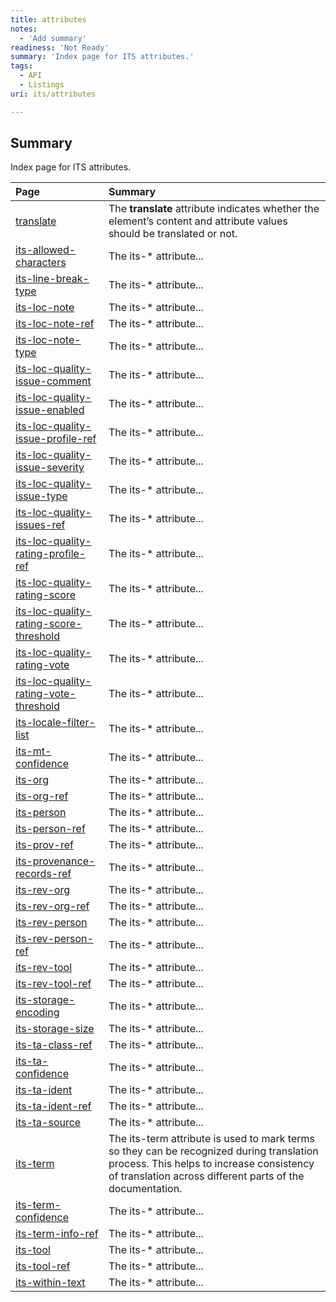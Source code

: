 ```yaml
---
title: attributes
notes:
  - 'Add summary'
readiness: 'Not Ready'
summary: 'Index page for ITS attributes.'
tags:
  - API
  - Listings
uri: its/attributes

---
```

## Summary

Index page for ITS attributes.

|Page|Summary|
|:---|:------|
|[translate](/html/attributes/translate)|The **translate** attribute indicates whether the element’s content and attribute values should be translated or not.|
|[its-allowed-characters](/its/attributes/its-allowed-characters)|The its-\* attribute...|
|[its-line-break-type](/its/attributes/its-line-break-type)|The its-\* attribute...|
|[its-loc-note](/its/attributes/its-loc-note)|The its-\* attribute...|
|[its-loc-note-ref](/its/attributes/its-loc-note-ref)|The its-\* attribute...|
|[its-loc-note-type](/its/attributes/its-loc-note-type)|The its-\* attribute...|
|[its-loc-quality-issue-comment](/its/attributes/its-loc-quality-issue-comment)|The its-\* attribute...|
|[its-loc-quality-issue-enabled](/its/attributes/its-loc-quality-issue-enabled)|The its-\* attribute...|
|[its-loc-quality-issue-profile-ref](/its/attributes/its-loc-quality-issue-profile-ref)|The its-\* attribute...|
|[its-loc-quality-issue-severity](/its/attributes/its-loc-quality-issue-severity)|The its-\* attribute...|
|[its-loc-quality-issue-type](/its/attributes/its-loc-quality-issue-type)|The its-\* attribute...|
|[its-loc-quality-issues-ref](/its/attributes/its-loc-quality-issues-ref)|The its-\* attribute...|
|[its-loc-quality-rating-profile-ref](/its/attributes/its-loc-quality-rating-profile-ref)|The its-\* attribute...|
|[its-loc-quality-rating-score](/its/attributes/its-loc-quality-rating-score)|The its-\* attribute...|
|[its-loc-quality-rating-score-threshold](/its/attributes/its-loc-quality-rating-score-threshold)|The its-\* attribute...|
|[its-loc-quality-rating-vote](/its/attributes/its-loc-quality-rating-vote)|The its-\* attribute...|
|[its-loc-quality-rating-vote-threshold](/its/attributes/its-loc-quality-rating-vote-threshold)|The its-\* attribute...|
|[its-locale-filter-list](/its/attributes/its-locale-filter-list)|The its-\* attribute...|
|[its-mt-confidence](/its/attributes/its-mt-confidence)|The its-\* attribute...|
|[its-org](/its/attributes/its-org)|The its-\* attribute...|
|[its-org-ref](/its/attributes/its-org-ref)|The its-\* attribute...|
|[its-person](/its/attributes/its-person)|The its-\* attribute...|
|[its-person-ref](/its/attributes/its-person-ref)|The its-\* attribute...|
|[its-prov-ref](/its/attributes/its-prov-ref)|The its-\* attribute...|
|[its-provenance-records-ref](/its/attributes/its-provenance-records-ref)|The its-\* attribute...|
|[its-rev-org](/its/attributes/its-rev-org)|The its-\* attribute...|
|[its-rev-org-ref](/its/attributes/its-rev-org-ref)|The its-\* attribute...|
|[its-rev-person](/its/attributes/its-rev-person)|The its-\* attribute...|
|[its-rev-person-ref](/its/attributes/its-rev-person-ref)|The its-\* attribute...|
|[its-rev-tool](/its/attributes/its-rev-tool)|The its-\* attribute...|
|[its-rev-tool-ref](/its/attributes/its-rev-tool-ref)|The its-\* attribute...|
|[its-storage-encoding](/its/attributes/its-storage-encoding)|The its-\* attribute...|
|[its-storage-size](/its/attributes/its-storage-size)|The its-\* attribute...|
|[its-ta-class-ref](/its/attributes/its-ta-class-ref)|The its-\* attribute...|
|[its-ta-confidence](/its/attributes/its-ta-confidence)|The its-\* attribute...|
|[its-ta-ident](/its/attributes/its-ta-ident)|The its-\* attribute...|
|[its-ta-ident-ref](/its/attributes/its-ta-ident-ref)|The its-\* attribute...|
|[its-ta-source](/its/attributes/its-ta-source)|The its-\* attribute...|
|[its-term](/its/attributes/its-term)|The its-term attribute is used to mark terms so they can be recognized during translation process. This helps to increase consistency of translation across different parts of the documentation.|
|[its-term-confidence](/its/attributes/its-term-confidence)|The its-\* attribute...|
|[its-term-info-ref](/its/attributes/its-term-info-ref)|The its-\* attribute...|
|[its-tool](/its/attributes/its-tool)|The its-\* attribute...|
|[its-tool-ref](/its/attributes/its-tool-ref)|The its-\* attribute...|
|[its-within-text](/its/attributes/its-within-text)|The its-\* attribute...|

